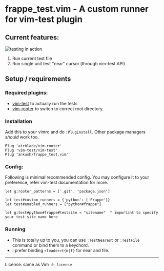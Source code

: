 # frappe_test.vim - A custom runner for vim-test plugin

## Current features:

![testing in action](https://user-images.githubusercontent.com/9079960/116586712-62c05780-a937-11eb-831f-650c52c07a0e.gif)

1. Run current test file
2. Run single unit test "near" cursor (through vim-test API)


## Setup / requirements

### Required plugins:

* [vim-test](https://github.com/vim-test/vim-test) to actually run the tests
* [vim-rooter](https://github.com/airblade/vim-rooter) to switch to correct root directory.

### Installation

Add this to your vimrc and do `:PlugInstall`. Other package managers _should_ work too.

```vim
Plug 'airblade/vim-rooter'
Plug 'vim-test/vim-test'
Plug 'ankush/frappe_test.vim'
```

###  Config:

Following is minimal recommended config. You may configure it to your preference, refer vim-test documentation for more.

```vim
let g:rooter_patterns = ['.git', 'package.json']

let test#custom_runners = {'python': ['Frappe']}
let test#enabled_runners = ["python#frappe"]

let g:test#python#frappe#testsite = "sitename"  " important to specify your test site name here
```

###  Running

* This is totally up to you, you can use `:TestNearest` or `:TestFile` command or bind them to a keychord.
* I prefer binding `<leader>t{n|f}` for near and file.


---

License: same as Vim `:h license`
